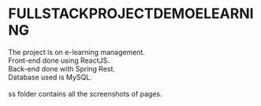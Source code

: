 # FULLSTACKPROJECTDEMOELEARNING
The project is on e-learning management. <br/>
Front-end done using ReactJS. <br/>
Back-end done with Spring Rest. <br/>
Database used is MySQL. <br/>
<br/>
ss folder contains all the screenshots of pages. <br/>
